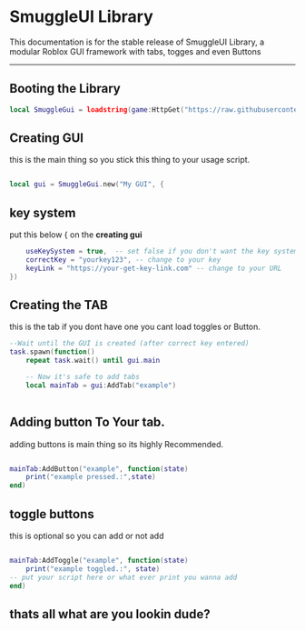 # SmuggleUI Library

This documentation is for the stable release of SmuggleUI Library, a modular Roblox GUI framework with tabs, togges and even Buttons

---

## Booting the Library

```lua
local SmuggleGui = loadstring(game:HttpGet("https://raw.githubusercontent.com/AzxerMan000/Smuggle-Gui-libary-/refs/heads/main/The%20GUI"))()
```

## Creating GUI

this is the main thing so you stick this thing to your usage script.

```lua

local gui = SmuggleGui.new("My GUI", {

```

## key system
put this below  { on the **creating gui**

```lua
    useKeySystem = true,  -- set false if you don't want the key system
    correctKey = "yourkey123", -- change to your key
    keyLink = "https://your-get-key-link.com" -- change to your URL
})

```

## Creating the TAB

this is the tab if you dont have one you cant load toggles or Button.

```lua
--Wait until the GUI is created (after correct key entered)
task.spawn(function()
    repeat task.wait() until gui.main

    -- Now it's safe to add tabs
    local mainTab = gui:AddTab("example")
    

```

## Adding button To Your tab.


adding buttons is main thing so its highly Recommended.


```lua

mainTab:AddButton("example", function(state)
    print("example pressed.:",state)
end)

```

## toggle buttons 

this is optional so you can add or not add

```lua

mainTab:AddToggle("example", function(state)
    print("example toggled.:", state)
-- put your script here or what ever print you wanna add
end)

```

## thats all what are you lookin dude?
